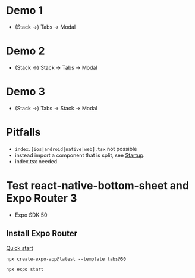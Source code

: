 # Demo 1

- (Stack ->) Tabs -> Modal

# Demo 2

- (Stack ->) Stack -> Tabs -> Modal

# Demo 3

- (Stack ->) Tabs -> Stack -> Modal

# Pitfalls

- `index.[ios|android|native|web].tsx` not possible
- instead import a component that is split, see [Startup](./components/startup/).
- index.tsx needed

# Test react-native-bottom-sheet and Expo Router 3

- Expo SDK 50

## Install Expo Router

[Quick start](https://docs.expo.dev/router/installation/#quick-start)

```
npx create-expo-app@latest --template tabs@50
```

```
npx expo start
```
